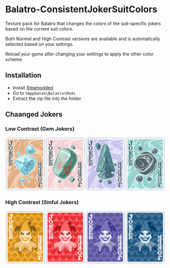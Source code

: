 # Balatro-ConsistentJokerSuitColors

Texture pack for Balatro that changes the colors of the suit-specific jokers based on the current suit colors.

Both Normal and High Contrast versions are available and is automatically selected based on your settings.

Reload your game after changing your settings to apply the other color scheme.

## Installation
- Install [Steamodded](https://github.com/Steamopollys/Steamodded?tab=readme-ov-file#installation)
- Go to `%AppData%\Balatro\Mods`
- Extract the zip file into the folder

## Chaanged Jokers
### Low Contrast (Gem Jokers)
![Gem Jokers](https://raw.githubusercontent.com/ywssp/Balatro-ConsistentJokerSuitColors/main/dev/Jokers_Normal.png)
### High Contrast (Sinful Jokers)
![Sinful Jokers](https://raw.githubusercontent.com/ywssp/Balatro-ConsistentJokerSuitColors/main/dev/Jokers_HighContrast.png)

